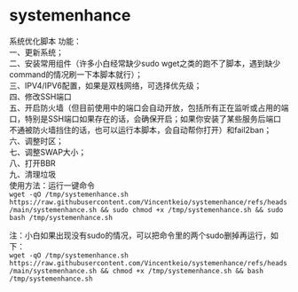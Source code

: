 # systemenhance
系统优化脚本
功能：  
一、更新系统；  
二、安装常用组件（许多小白经常缺少sudo wget之类的跑不了脚本，遇到缺少command的情况刷一下本脚本就行）；  
三、IPV4/IPV6配置，如果是双栈网络，可选择优先级；  
四、修改SSH端口  
五、开启防火墙（但目前使用中的端口会自动开放，包括所有正在监听或占用的端口，特别是SSH端口如果存在的话，会确保开启；如果你安装了某些服务后端口不通被防火墙挡住的话，也可以运行本脚本，会自动帮你打开）和fail2ban；  
六、调整时区；  
七、调整SWAP大小；  
八、打开BBR  
九、清理垃圾  
使用方法：运行一键命令  
`wget -qO /tmp/systemenhance.sh https://raw.githubusercontent.com/Vincentkeio/systemenhance/refs/heads/main/systemenhance.sh && sudo chmod +x /tmp/systemenhance.sh && sudo bash /tmp/systemenhance.sh`

注：小白如果出现没有sudo的情况，可以把命令里的两个sudo删掉再运行，如下：  
`wget -qO /tmp/systemenhance.sh https://raw.githubusercontent.com/Vincentkeio/systemenhance/refs/heads/main/systemenhance.sh && chmod +x /tmp/systemenhance.sh && bash /tmp/systemenhance.sh`
